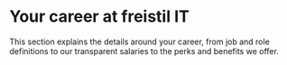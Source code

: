 # Your career at freistil IT

This section explains the details around your career, from job and role definitions to our transparent salaries to the perks and benefits we offer.